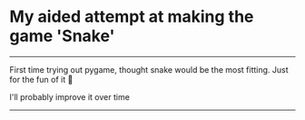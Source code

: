 # My aided attempt at making the game 'Snake'
_____________________________________________________
First time trying out pygame,
thought snake would be the most fitting.
Just for the fun of it :snake:

I'll probably improve it over time
_____________________________________________________
